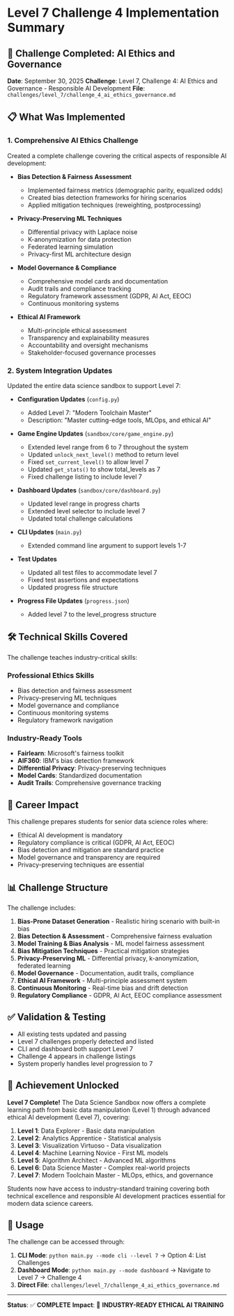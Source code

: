 # Level 7 Challenge 4 Implementation Summary

## 🎯 Challenge Completed: AI Ethics and Governance

**Date**: September 30, 2025
**Challenge**: Level 7, Challenge 4: AI Ethics and Governance - Responsible AI Development
**File**: `challenges/level_7/challenge_4_ai_ethics_governance.md`

## 📋 What Was Implemented

### 1. **Comprehensive AI Ethics Challenge**

Created a complete challenge covering the critical aspects of responsible AI development:

- **Bias Detection & Fairness Assessment**

  - Implemented fairness metrics (demographic parity, equalized odds)
  - Created bias detection frameworks for hiring scenarios
  - Applied mitigation techniques (reweighting, postprocessing)

- **Privacy-Preserving ML Techniques**

  - Differential privacy with Laplace noise
  - K-anonymization for data protection
  - Federated learning simulation
  - Privacy-first ML architecture design

- **Model Governance & Compliance**

  - Comprehensive model cards and documentation
  - Audit trails and compliance tracking
  - Regulatory framework assessment (GDPR, AI Act, EEOC)
  - Continuous monitoring systems

- **Ethical AI Framework**
  - Multi-principle ethical assessment
  - Transparency and explainability measures
  - Accountability and oversight mechanisms
  - Stakeholder-focused governance processes

### 2. **System Integration Updates**

Updated the entire data science sandbox to support Level 7:

- **Configuration Updates** (`config.py`)

  - Added Level 7: "Modern Toolchain Master"
  - Description: "Master cutting-edge tools, MLOps, and ethical AI"

- **Game Engine Updates** (`sandbox/core/game_engine.py`)

  - Extended level range from 6 to 7 throughout the system
  - Updated `unlock_next_level()` method to return level
  - Fixed `set_current_level()` to allow level 7
  - Updated `get_stats()` to show total_levels as 7
  - Fixed challenge listing to include level 7

- **Dashboard Updates** (`sandbox/core/dashboard.py`)

  - Updated level range in progress charts
  - Extended level selector to include level 7
  - Updated total challenge calculations

- **CLI Updates** (`main.py`)

  - Extended command line argument to support levels 1-7

- **Test Updates**

  - Updated all test files to accommodate level 7
  - Fixed test assertions and expectations
  - Updated progress file structure

- **Progress File Updates** (`progress.json`)
  - Added level 7 to the level_progress structure

## 🛠️ Technical Skills Covered

The challenge teaches industry-critical skills:

### **Professional Ethics Skills**

- Bias detection and fairness assessment
- Privacy-preserving ML techniques
- Model governance and compliance
- Continuous monitoring systems
- Regulatory framework navigation

### **Industry-Ready Tools**

- **Fairlearn**: Microsoft's fairness toolkit
- **AIF360**: IBM's bias detection framework
- **Differential Privacy**: Privacy-preserving techniques
- **Model Cards**: Standardized documentation
- **Audit Trails**: Comprehensive governance tracking

## 🚀 Career Impact

This challenge prepares students for senior data science roles where:

- Ethical AI development is mandatory
- Regulatory compliance is critical (GDPR, AI Act, EEOC)
- Bias detection and mitigation are standard practice
- Model governance and transparency are required
- Privacy-preserving techniques are essential

## 📊 Challenge Structure

The challenge includes:

1. **Bias-Prone Dataset Generation** - Realistic hiring scenario with built-in bias
2. **Bias Detection & Assessment** - Comprehensive fairness evaluation
3. **Model Training & Bias Analysis** - ML model fairness assessment
4. **Bias Mitigation Techniques** - Practical mitigation strategies
5. **Privacy-Preserving ML** - Differential privacy, k-anonymization, federated learning
6. **Model Governance** - Documentation, audit trails, compliance
7. **Ethical AI Framework** - Multi-principle assessment system
8. **Continuous Monitoring** - Real-time bias and drift detection
9. **Regulatory Compliance** - GDPR, AI Act, EEOC compliance assessment

## ✅ Validation & Testing

- All existing tests updated and passing
- Level 7 challenges properly detected and listed
- CLI and dashboard both support Level 7
- Challenge 4 appears in challenge listings
- System properly handles level progression to 7

## 🎊 Achievement Unlocked

**Level 7 Complete!** The Data Science Sandbox now offers a complete learning path from basic data manipulation (Level 1) through advanced ethical AI development (Level 7), covering:

1. **Level 1**: Data Explorer - Basic data manipulation
2. **Level 2**: Analytics Apprentice - Statistical analysis
3. **Level 3**: Visualization Virtuoso - Data visualization
4. **Level 4**: Machine Learning Novice - First ML models
5. **Level 5**: Algorithm Architect - Advanced ML algorithms
6. **Level 6**: Data Science Master - Complex real-world projects
7. **Level 7**: Modern Toolchain Master - MLOps, ethics, and governance

Students now have access to industry-standard training covering both technical excellence and responsible AI development practices essential for modern data science careers.

## 🔧 Usage

The challenge can be accessed through:

1. **CLI Mode**: `python main.py --mode cli --level 7` → Option 4: List Challenges
2. **Dashboard Mode**: `python main.py --mode dashboard` → Navigate to Level 7 → Challenge 4
3. **Direct File**: `challenges/level_7/challenge_4_ai_ethics_governance.md`

---

**Status**: ✅ **COMPLETE**
**Impact**: 🚀 **INDUSTRY-READY ETHICAL AI TRAINING**
